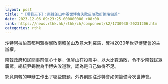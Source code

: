 ```yaml
---
layout: post
title: "《環看天下》：南韓釜山申辦世博會失敗反映政府策略偏差"
date: 2023-12-06 09:23:25.000000000 +08:00
link: https://news.rthk.hk/rthk/ch/component/k2/1730930-20231206.htm
categories: rthk
---
```


沙特阿拉伯首都利雅得擊敗南韓釜山及意大利羅馬，奪得2030年世界博覽會的主辦權。

南韓政府和民間事前信心十足，但釜山在投票中，以大比數落敗，令不少南韓民眾震驚。總統尹錫悅為申博失敗道歉，認為是自己做得不足。

究竟南韓的申辦工作出了哪些問題，外界則關注沙特會如何籌備今次世博會。

